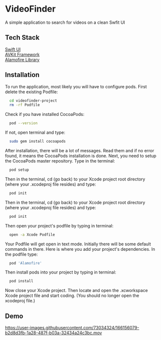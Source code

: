 
# VideoFinder

A simple application to search for videos on a clean Swfit UI




## Tech Stack

[Swift UI](https://developer.apple.com/xcode/swiftui/)\
[AVKit Framework](https://developer.apple.com/documentation/avkit)\
[Alamofire Library](https://github.com/Alamofire/Alamofire)


## Installation

To run the application, most likely you will have to configure pods.
First delete the existing Podfile:
```bash
  cd videofinder-project
  rm -rf Podfile
```

Сheck if you have installed CocoaPods:
```bash
  pod --version
```

If not, open terminal and type:
```bash
  sudo gem install cocoapods
```

After installation, there will be a lot of messages. Read them and if no error found, it means the CocoaPods installation is done. Next, you need to setup the CocoaPods master repository. Type in the terminal:

```bash
  pod setup
```

Then in the terminal, cd (go back) to your Xcode project root directory (where your .xcodeproj file resides) and type:
```bash
  pod init
```

Then in the terminal, cd (go back) to your Xcode project root directory (where your .xcodeproj file resides) and type:
```bash
  pod init
```


Then open your project's podfile by typing in terminal:
```bash
  open -a Xcode Podfile
```


Your Podfile will get open in text mode. Initially there will be some default commands in there. Here is where you add your project's dependencies. In the podfile type:
```bash
  pod 'Alamofire'
```

Then install pods into your project by typing in terminal:
```bash
  pod install
```

Now close your Xcode project. Then locate and open the .xcworkspace Xcode project file and start coding. (You should no longer open the xcodeproj file.)




## Demo

https://user-images.githubusercontent.com/73034324/166156079-b2d8d3fb-1a28-487f-b03a-32434a24c3bc.mov




